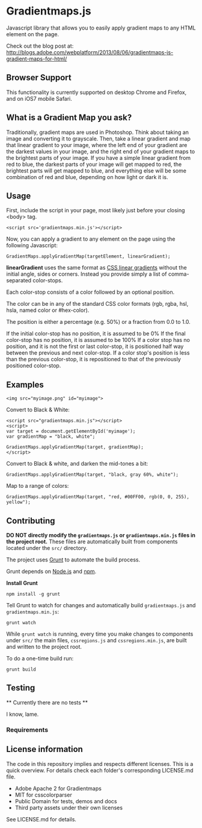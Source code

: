 #  Gradientmaps.js 

Javascript library that allows you to easily apply gradient maps to any HTML element on the page.

Check out the blog post at: http://blogs.adobe.com/webplatform/2013/08/06/gradientmaps-js-gradient-maps-for-html/

## Browser Support

This functionality is currently supported on desktop Chrome and Firefox, and on iOS7 mobile Safari.

## What is a Gradient Map you ask?
Traditionally, gradient maps are used in Photoshop.  Think about taking an image and converting it to grayscale.  Then, take a linear gradient and map that linear gradient to your image, where the left end of your gradient are the darkest values in your image, and the right end of your gradient maps to the brightest parts of your image.  If you have a simple linear gradient from red to blue, the darkest parts of your image will get mapped to red, the brightest parts will get mapped to blue, and everything else will be some combination of red and blue, depending on how light or dark it is.

## Usage

First, include the script in your page, most likely just before your closing &lt;body&gt; tag.

```
<script src='gradientmaps.min.js'></script>
```

Now, you can apply a gradient to any element on the page using the following Javascript:

```
GradientMaps.applyGradientMap(targetElement, linearGradient);
```


**linearGradient** uses the same format as [CSS linear gradients](http://docs.webplatform.org/wiki/css/functions/linear-gradient) without the initial angle, sides or corners.  Instead you provide simply a list of comma-separated color-stops.

Each color-stop consists of a color followed by an optional position.

The color can be in any of the standard CSS color formats (rgb, rgba, hsl, hsla, named color or #hex-color).

The position is either a percentage (e.g. 50%) or a fraction from 0.0 to 1.0.

If the initial color-stop has no position, it is assumed to be 0%
If the final color-stop has no position, it is assumed to be 100%
If a color stop has no position, and it is not the first or last color-stop, it is positioned half way between the previous and next color-stop.
If a color stop's position is less than the previous color-stop, it is repositioned to that of the previously positioned color-stop.

## Examples

```
<img src="myimage.png" id="myimage">
```

Convert to Black & White:
```
<script src="gradientmaps.min.js"></script>
<script>
var target = document.getElementById('myimage');
var gradientMap = "black, white";

GradientMaps.applyGradientMap(target, gradientMap);
</script>
```

Convert to Black & white, and darken the mid-tones a bit:
```
GradientMaps.applyGradientMap(target, "black, gray 60%, white");
```

Map to a range of colors:
```
GradientMaps.applyGradientMap(target, "red, #00FF00, rgb(0, 0, 255), yellow");
```

## Contributing

**DO NOT directly modify the `gradientmaps.js` or `gradientmaps.min.js` files in the project root.** These files are automatically built from components located under the `src/` directory.

The project uses [Grunt](http://gruntjs.com) to automate the build process.


Grunt depends on [Node.js](http://nodejs.org/) and [npm](https://npmjs.org/). 


**Install Grunt**
```
npm install -g grunt
```

Tell Grunt to watch for changes and automatically build `gradientmaps.js` and `gradientmaps.min.js`:
```
grunt watch
```

While `grunt watch` is running, every time you make changes to components under `src/` the main files, `cssregions.js` and `cssregions.min.js`, are built and written to the project root.

To do a one-time build run:
```
grunt build
```

## Testing

** Currently there are no tests **

I know, lame.

### Requirements


## License information

The code in this repository implies and respects different licenses. This is a quick overview. For details check each folder's corresponding LICENSE.md file.

- Adobe Apache 2 for Gradientmaps
- MIT for csscolorparser
- Public Domain for tests, demos and docs 
- Third party assets under their own licenses

See LICENSE.md for details.
